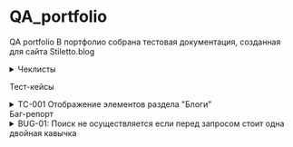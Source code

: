 # QA_portfolio
QA portfolio
В портфолио собрана тестовая документация, созданная для сайта Stiletto.blog<br>
<details>
<summary>Чеклисты</summary>

***

| №      | Описание проверки                                                                                                                    | Версия для ПК (Залогиненный пользователь) | Мобильная версия(Залогиненный пользователь) | Версия для ПК (Незалогиненный пользователь) | Мобильная версия(Незалогиненный пользователь) |
|--------|--------------------------------------------------------------------------------------------------------------------------------------|-------------------------------------------|---------------------------------------------|---------------------------------------------|---------------------------------------------|
| Раздел | (Не)главная страница                                                                                                                 |                                           |                                             |                                             |                                             |
| 1      | Просмотр главной страницы                                                                                                            | Пройдено                                  | Пройдено                                    | Пройдено                                    | Пройдено                                    |
| 2      | Просмотр поста на главной                                                                                                            | Пройдено                                  | Пройдено                                    | Пройдено                                    | Пройдено                                    |
| 3      | Переход в пост по клику на название                                                                                                  | Пройдено                                  | Пройдено                                    | Пройдено                                    | Пройдено                                    |
| 4      | Переход в пост по клику на фото                                                                                                      | Пройдено                                  | Пройдено                                    | Пройдено                                    | Пройдено                                    |
| 5      | Просмотр постов выбранной тематики через выбор подраздела                                                                            | Пройдено                                  | Не пройдено                                 | Пройдено                                    | Не пройдено                                 |
| 6      | Просмотр постов выбранной тематики по клику на тэг в посте                                                                           | Пройдено                                  | Пройдено                                    | Пройдено                                    | Пройдено                                    |
| 7      | Комментирование (форма для ввода)                                                                                                    | Пройдено                                  | Пройдено                                    | Пройдено                                    | Пройдено                                    |
| 8      | Кнопки навигации между страницами                                                                                                    | Пройдено                                  | Пройдено                                    | Пройдено                                    | Пройдено                                    |
| 9      | Кнопки навигации вверх/низ страницы                                                                                                  | Пройдено                                  | Пройдено                                    | Пройдено                                    | Пройдено                                    |
| 10     | Изменение цветовой темы                                                                                                              | Пройдено                                  | Пройдено                                    | Пройдено                                    | Пройдено                                    |
| 11     | Просмотр профайла пользователя (доступно только авторизованным пользователям)                                                        | Пройдено                                  | Пройдено                                    | Пройдено                                    | Пройдено                                    |
| 12     | Просмотр страницы поиска (доступно только авторизованным пользователям)                                                              | Пройдено                                  | Пройдено                                    | Пройдено                                    | Пройдено                                    |
| 13     | Просмотр рейтинга пользователей                                                                                                      | Пройдено                                  | Пройдено                                    | Пройдено                                    | Пройдено                                    |
|        | Блоги                                                                                                                                |                                           |                                             |                                             |                                             |
| 1      | Просмотр  страницы блогов                                                                                                            | Пройдено                                  | Пройдено                                    | Пройдено                                    | Пройдено                                    |
| 2      | Просмотр поста                                                                                                                       | Пройдено                                  | Пройдено                                    | Пройдено                                    | Пройдено                                    |
| 3      | Переход по ссылке                                                                                                                    | Пройдено                                  | Пройдено                                    | Пройдено                                    | Пройдено                                    |
| 4      | Просмотр постов через выбор тематики                                                                                                 | Пройдено                                  | Не пройдено (см. проверку выше)             | Пройдено                                    | Не пройдено (см. проверку выше)             |
| 5      | Комментирование (форма для ввода)                                                                                                    | Пройдено                                  | Пройдено                                    | Пройдено                                    | Пройдено                                    |
| 6      | Кнопки навигации между страницами                                                                                                    | Пройдено                                  | Пройдено                                    | Пройдено                                    | Пройдено                                    |
| 7      | Кнопки навигации вверх/низ страницы                                                                                                  | Пройдено                                  | Пройдено                                    | Пройдено                                    | Пройдено                                    |
| 8      | Просмотр рейтинга пользователей (доступно только авторизованным пользователям)                                                       | Пройдено                                  | Пройдено                                    | Пройдено                                    | Пройдено                                    |
| 9      | Просмотр рейтинга Топ-постов недели                                                                                                  | Пройдено                                  | Пройдено                                    | Пройдено                                    | Пройдено                                    |
| 10     | Просмотр рейтинга Топ-постов по посещаемости                                                                                         | Пройдено                                  | Пройдено                                    | Пройдено                                    | Пройдено                                    |
| 11     | Изменение цветовой темы                                                                                                              | Частично пройдено.                        | Частично пройдено.                          | Пройдено                                    | Пройдено                                    |
|        | Профиль другого пользователя                                                                                                         |                                           |                                             |                                             |                                             |
| 1      | Переход на страницу пользователя по клику на аватарку (в комментарии)                                                                | Пройдено                                  | Пройдено                                    | Пройдено                                    | Пройдено                                    |
| 2      | Переход на страницу пользователя по клику на ник (в комментарии)                                                                     | Пройдено                                  | Пройдено                                    | Пройдено                                    | Пройдено                                    |
| 3      | Переход на страницу пользователя (автора поста) по клику на аватарку (на странице блогов)                                            | Пройдено                                  | Пройдено                                    | Пройдено                                    | Пройдено                                    |
| 4      | Переход на страницу пользователя (автора поста) по клику на аватарку (на странице блога)                                             | Пройдено                                  | Пройдено                                    | Пройдено                                    | Пройдено                                    |
| 5      | Переход на страницу пользователя (автора поста) по клику на ник (на странице блогов)                                                 | Пройдено                                  | Пройдено                                    | Пройдено                                    | Пройдено                                    |
| 6      | Просмотр профайла пользователя                                                                                                       | Пройдено                                  | Пройдено                                    | Пройдено                                    | Пройдено                                    |
| 7      | Просмотр постов пользователя                                                                                                         | Частично пройдено                         | Частично пройдено                           | Пройдено                                    | Пройдено                                    |
| 8      | Просмотр комментов пользователя                                                                                                      | Частично пройдено                         | Частично пройдено                           | Пройдено                                    | Пройдено                                    |
|        | Блоги                                                                                                                                |                                           |                                             |                                             |                                             |
| 1      | Создание поста -  выбор состояния "Черновик"                                                                                         | Пройдено                                  | n/a                                         | Пройдено                                    | n/a                                         |
| 2      | Создание поста -  - выбор состояния "Отправлен на модерацию"                                                                         | Пройдено                                  | n/a                                         | Пройдено                                    | n/a                                         |
| 3      | Создание поста - выбор состояния "Удалено"                                                                                           |                                           | n/a                                         |                                             | n/a                                         |
| 4      | Создание поста с отложенной публикацией - Отправлен на модерацию                                                                     | Пройдено                                  | n/a                                         | Пройдено                                    | n/a                                         |
| 5      | Добавление картинки в пост - скопированный  url                                                                                      | Пройдено                                  | n/a                                         | Пройдено                                    | n/a                                         |
| 6      | Добавление картинки в пост - загрузка через менеджер файлов (размер 2 мБ)                                                            | Пройдено                                  | n/a                                         | Пройдено                                    | n/a                                         |
| 7      | Добавление картинки в пост - загрузка через менеджер файлов (размер  более 2х мБ,возможность добавления только черезкопирования url) | Пройдено                                  | n/a                                         | Пройдено                                    | n/a                                         |
| 8      | Загрузка файла неподдерживаемого формата  (под видом картинки), не должно загрузиться                                                | Пройдено                                  | n/a                                         | Пройдено                                    | n/a                                         |
| 9      | Добавление анимации в формате gif                                                                                                    | Пройдено                                  | n/a                                         | Пройдено                                    | n/a                                         |
| 10     | Добавление видео                                                                                                                     | Пройдено                                  | n/a                                         | Пройдено                                    | n/a                                         |
| 11     | Добавление видео из неподдерживаемого источника (нельзя добавить)                                                                    | Пройдено                                  | n/a                                         | Пройдено                                    | n/a                                         |
| 12     | Удаление поста                                                                                                                       | Не пройдено                               | n/a                                         | Не пройдено                                 | n/a                                         |
|        | Поиск                                                                                                                                |                                           |                                             |                                             |                                             |
| 1      | поиск по пустому полю (поиск невозможен, нужно ввести 3 символа, спец символ не учитывается)                                         | Пройдено                                  | n/a                                         | Пройдено                                    | n/a                                         |
| 2      | по одному символу (поиск невозможен, нужно ввести 3 символа, спец символ не учитывается)                                             | Пройдено                                  | n/a                                         | Пройдено                                    | n/a                                         |
| 3      | по одному символу % (поиск невозможен, нужно ввести 3 символа, спец символ не учитывается)                                           | Пройдено                                  | n/a                                         | Пройдено                                    | n/a                                         |
| 4      | по трем символам включая спец символ (поиск невозможен, нужно ввести 3 символа, спец символ не учитывается)                          | Пройдено                                  | n/a                                         | Пройдено                                    | n/a                                         |
| 5      | по трем символам включая цифру                                                                                                       | Пройдено                                  | n/a                                         | Пройдено                                    | n/a                                         |
| 6      | по цифрам                                                                                                                            | Пройдено                                  | n/a                                         | Пройдено                                    | n/a                                         |
| 7      | по словосочетанию со спец символом                                                                                                   | Пройдено                                  | n/a                                         | Пройдено                                    | n/a                                         |
| 8      | по словосочетанию со спец символом %                                                                                                 | Пройдено                                  | n/a                                         | Пройдено                                    | n/a                                         |
| 9      | по словосочетанию со скобками                                                                                                        | Пройдено                                  | n/a                                         | Пройдено                                    | n/a                                         |
| 10     | по словосочетанию с двойными кавычками                                                                                               | Пройдено                                  | n/a                                         | Пройдено                                    | n/a                                         |
| 11     | по словосочетанию с одинарными кавычками                                                                                             | Пройдено                                  | n/a                                         | Пройдено                                    | n/a                                         |
| 12     | по словосочетанию с фигурными скобками                                                                                               | Пройдено                                  | n/a                                         | Пройдено                                    | n/a                                         |
| 13     | по словосочетанию со скобкой справа                                                                                                  | Пройдено                                  | n/a                                         | Пройдено                                    | n/a                                         |
| 14     | по словосочетанию с двойной кавычкой справа                                                                                          | Не пройдено                               | n/a                                         | Не пройдено                                 | n/a                                         |
| 15     | по словосочетанию с одинарной кавычкой   справа                                                                                      | Не пройдено                               | n/a                                         | Не пройдено                                 | n/a                                         |
| 16     | по словосочетанию с фигурной скобкой справа                                                                                          | Пройдено                                  | n/a                                         | Пройдено                                    | n/a                                         |
| 17     | по словосочетанию со скобкой слева                                                                                                   | Пройдено                                  | n/a                                         | Пройдено                                    | n/a                                         |
| 18     | по словосочетанию с двойной кавычкой слева                                                                                           | Пройдено                                  | n/a                                         | Пройдено                                    | n/a                                         |
| 19     | по словосочетанию с одинарной кавычкой   слева                                                                                       | Пройдено                                  | n/a                                         | Пройдено                                    | n/a                                         |
| 20     | по словосочетанию с фигурной скобкой слева                                                                                           | Пройдено                                  | n/a                                         | Пройдено                                    | n/a                                         |
| 21     | Переход на страницу поста по ссылке со страницы поиска                                                                               | Пройдено                                  | n/a                                         | Пройдено                                    | n/a                                         |
| 22     | Возврат на страницу поиска со страницы поста (фильтрация сохраняется)                                                                | Пройдено                                  | n/a                                         | Пройдено                                    | n/a                                         |
|        | Регистрация                                                                                                                          |                                           |                                             |                                             |                                             |
| 1      | все поля заполнены                                                                                                                   | n/a                                       | Пройдено                                    | n/a                                         | Пройдено                                    |
| 2      | только обязательные поля                                                                                                             | n/a                                       | Пройдено                                    | n/a                                         | Пройдено                                    |
| 3      | почтовый адрес не указан (регистрация не успешна)                                                                                    | n/a                                       | Пройдено                                    | n/a                                         | Пройдено                                    |
| 4      | указан почтовый адрес ранее залогиненного пользователя  (регистрация не успешна)                                                     | n/a                                       |                                             | n/a                                         |                                             |
| 5      | логин не указан (регистрация не успешна)                                                                                             | n/a                                       | Пройдено                                    | n/a                                         | Пройдено                                    |
| 6      | указан логин ранее залогиненного пользователя (регистрация не успешна)                                                               | n/a                                       |                                             | n/a                                         |                                             |
| 7      | без аватарки                                                                                                                         | n/a                                       | Пройдено                                    | n/a                                         | Пройдено                                    |
| 8      | с аватаркой                                                                                                                          | n/a                                       | Пройдено                                    | n/a                                         | Пройдено                                    |
| 9      | аватарка в формате jpeg, 1 Мб, размер 700х700                                                                                        | n/a                                       | Пройдено                                    | n/a                                         | Пройдено                                    |
| 10     | аватарка в формате png, 1 Мб, размер 700х700                                                                                         | n/a                                       | Пройдено                                    | n/a                                         | Пройдено                                    |
| 11     | аватарка в формате jpeg, 300 кб, размер 700х702                                                                                      | n/a                                       | Пройдено                                    | n/a                                         | Пройдено                                    |
| 12     | аватарка в формате jpeg, 2 кб, размер 50х50                                                                                          | n/a                                       | Пройдено                                    | n/a                                         | Пройдено                                    |
| 13     | аватарка в формате gif, 1 Мб, размер 700х700                                                                                         | n/a                                       | Пройдено                                    | n/a                                         | Пройдено                                    |
| 14     | аватарка в формате jpeg, 1,2 Мб, размер 1000х900 (не должно загрузиться, вес файла больше ммаксимально допустимого 1 МБ)             | n/a                                       | Пройдено                                    | n/a                                         | Пройдено                                    |
| 15     | аватарка в формате jpeg, 1.5 кб, размер 49х50(не должно загрузиться, ниже минимально допустимого размера 50х50)                      | n/a                                       | Пройдено                                    | n/a                                         | Пройдено                                    |
| 16     | аватарка в формате jpeg, 1.5 кб, размер 49х49 (не должно загрузиться, ниже минимально допустимого размера 50х50)                     | n/a                                       | Пройдено                                    | n/a                                         | Пройдено                                    |
|        | Проверка входа                                                                                                                       |                                           |                                             |                                             |                                             |
| 1      | логин не указан (отказ в доступе)                                                                                                    | n/a                                       | Пройдено                                    | n/a                                         | Пройдено                                    |
| 2      | пароль не указан (отказ в доступе)                                                                                                   | n/a                                       | Пройдено                                    | n/a                                         | Пройдено                                    |
| 3      | логин не верный  (отказ в доступе)                                                                                                   | n/a                                       | Пройдено                                    | n/a                                         | Пройдено                                    |
| 4      | пароль неверный  (отказ в доступе)                                                                                                   | n/a                                       | Пройдено                                    | n/a                                         | Пройдено                                    |
| 5      | указаны верные логин и пароль (доступ)                                                                                               | n/a                                       | Пройдено                                    | n/a                                         | Пройдено                                    |

***

</details>

Тест-кейсы<br>
<details>
  ***
  <summary>TC-001 Отображение элементов раздела "Блоги"</summary>
**Предусловие**:
1. Открыт сайт https://stiletto.blog .
2. Пользователь  

**Шаги**:
1. Проверить отображение элементов на странице

**ОР**: Отображается :
- логотип сайта (кликабельный)
- кнопки разделов "Блоги" и "Неглавная"
- иконка пользователя
- полоса с категориями постов (в алфавитном порядке) и кнопки прокрутки полосы
- список постов (по 20 постов на странице): картинка с названием категории (при наведении увеличивается), название, автор(логин и аватарка, оба кликабельны), дата и время публикации, кол-во просмотров
- топ посещаемых постов недели (название-гиперссылка и кол-во просмотров)
- топ постов за неделю (название-гиперссылка и кол-во комментариев)
- кнопки перехода вниз/вверх страницы
- иконка для перехода на темный режим отображения
- межстраничная навигация
  
  <summary>TC-002 Отображение элементов раздела "Неглавная"</summary>
**Предусловие**:
1. Открыт сайт https://stiletto.blog. Перейти на страницу "Неглавная"
2. Пользователь  

**Шаги**:
1. Проверить отображение элементов на странице

**ОР**: Отображается :
- логотип сайта (кликабельный)
- кнопки разделов "Блоги" и "Неглавная"
- иконка пользователя
- полоса с категориями постов (в алфавитном порядке) и кнопки прокрутки полосы
- список постов (по 60 постов на странице): картинка с названием категории (при наведении увеличивается), название, автор(логин и аватарка, оба кликабельны), дата и время публикации, кол-во просмотров
- кнопки перехода вниз/вверх страницы
- иконка для перехода на темный режим отображения
- межстраничная навигация
<summary>TC-00 Проверка поиска по сайту </summary>

***

**Предусловие**:
1. Пользователь авторизован, открыта страница поиска

**Шаги**:
1. В поле поиска ввести значение [Запрос](#Query)
2. Кликнуть на кнопку "Поиск"

**ОР**: Отображается список результатов поиска:
- гиперссылка на пост
- фрагмент текста с выделенным значением из поиска [Результат](#Result)
- автор поста, дата и время публикации, кол-во комментариев

**Тестовые данные**:
***
№ |Запрос <a name="Query"/> |Результат <a name="Result"/>  |
|:--:|:--|:---|
1 <a name="1"/> | пустое поле | поиск невозможен, отображается сообщение о правилах для поисках	| 
2 <a name="2"/>| одна буква | поиск невозможен, отображается сообщение о правилах для поисках	| 
3 <a name="3"/>| один спецсимвол | поиск невозможен, отображается сообщение о правилах для поисках	| 
4 <a name="4"/>| одна буква и два пробела | поиск невозможен, отображается сообщение о правилах для поисках	| 
5 <a name="5"/> | две буквы и спецсимвол | поиск невозможен, отображается сообщение о правилах для поисках	| 
6 <a name="6"/> | две буквы и цифра (минимально допустимое значение) | найдены записи с введенным значением	|
7 <a name="7"/>| 255 символов (максимально допустимое значение) | найдены записи с введенным значением	|  
8 <a name="8"/>| 255 символов  | поиск невозможен	| 
9 <a name="9"/>| символ % | поиск невозможен, отображается сообщение о правилах для поисках	| 
10 <a name="10"/>| словосочетание со спец символом % | найдены записи с введенным значением	| 
11 <a name="11"/>| словосочетанию с одинарными кавычками | найдены записи с введенным значением	| 
12 <a name="12"/>| словосочетание с фигурными скобками | найдены записи с введенным значением	| 
13 <a name="13"/>| словосочетание со скобками | найдены записи с введенным значением	| 
14 <a name="14"/>| словосочетание с двойной кавычкой справа | найдены записи с введенным значением	| 
15 <a name="15"/>| словосочетание с двойной кавычкой слева | найдены записи с введенным значением	|
16 <a name="16"/>| словосочетание с одинарной кавычкой   справа | найдены записи с введенным значением	|
17 <a name="17"/>| словосочетание с одинарной кавычкой   слева | найдены записи с введенным значением	|
18 <a name="18"/>| словосочетание с фигурной скобкой справа | найдены записи с введенным значением	|
19 <a name="19"/>| словосочетание со скобкой слева | найдены записи с введенным значением	|
20 <a name="20"/>| словосочетание с фигурной скобкой слева | найдены записи с введенным значением	|



***

**Окружение**: 

**Результат**: </br>
[1](#1) Пройдено </br>
[2](#2) Пройдено </br> 
[3](#3) Пройдено </br>
[4](#4) Пройдено </br>
[5](#5) Пройдено </br>
[6](#6) Пройдено </br>
[7](#7) Пройдено </br>
[8](#8) Пройдено </br>
[9](#9) Пройдено </br>
[10](#10) Пройдено </br>
[11](#11) Пройдено </br>
[12](#12) Пройдено </br>
[13](#13) Пройдено </br>
[14](#14) Пройдено </br>
[15](#15) Не Пройдено[BUG-01](#BUG-01) </br>
[16](#16) Пройдено </br>
[17](#17) Пройдено </br>
[18](#18) Пройдено </br>
[19](#19) Пройдено </br>
[20](#20) Пройдено </br>
***
</details>
  Баг-репорт<br>
<details>
<summary>BUG-01: Поиск не осуществляется если перед запросом стоит одна двойная кавычка<a name="BUG-01" /></summary>
  
**Предусловие**:</br>
 Пользователь авторизован, открыта страница поиска</br>
  
**Шаги**:</br>
1. В поле поиска ввести значение c двойной кавычкой справа, например "золотой (закрывать левой кавычкой не нужно).</br>
2. Кликнуть на кнопку "Поиск"</br>

**Ожидаемый результат**: Отображается список результатов поиска:</br>
- гиперссылка на пост
- фрагмент текста с выделенным значением из "золотой"
- автор поста, дата и время публикации, кол-во комментариев</br>

**Фактический результат**:</br> 
Отображается надпись, что ничего не найдено и для поиска нужно ввести минимум 3 символа. В данному случае кавычки означают, что пользователю нужен поиск по полному совпадению, но вместе с этим поиск осуществляется если введены двойные кавычки справа или одинарные слева (и тд) </br>
<img src="https://img001.prntscr.com/file/img001/5xsHPHMMQ_2B6I-nVMqOyw.png" width="500" height="400">

</details>
